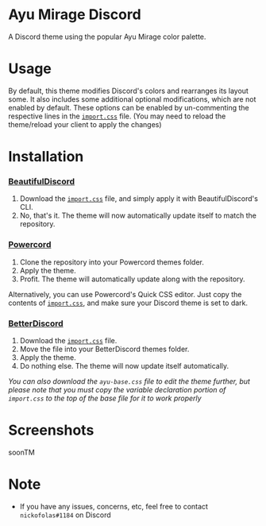 # Ayu Mirage Discord

A Discord theme using the popular Ayu Mirage color palette.

# Usage

By default, this theme modifies Discord's colors and rearranges its layout some. It also includes some additional optional modifications, which are not enabled by default. These options can be enabled by un-commenting the respective lines in the [`import.css`](https://github.com/nickofolas/ayu-mirage-discord/blob/master/import.css) file. (You may need to reload the theme/reload your client to apply the changes)

# Installation

### [BeautifulDiscord](https://github.com/leovoel/BeautifulDiscord)

1. Download the [`import.css`](https://github.com/nickofolas/ayu-mirage-discord/blob/master/import.css) file, and simply apply it with BeautifulDiscord's CLI.
2. No, that's it. The theme will now automatically update itself to match the repository.

### [Powercord](https://powercord.dev/)

1. Clone the repository into your Powercord themes folder.
2. Apply the theme.
3. Profit. The theme will automatically update along with the repository.

Alternatively, you can use Powercord's Quick CSS editor. Just copy the contents of [`import.css`](https://github.com/nickofolas/ayu-mirage-discord/blob/master/import.css), and make sure your Discord theme is set to dark.

### [BetterDiscord](https://github.com/rauenzi/BetterDiscordApp)

1. Download the [`import.css`](https://github.com/nickofolas/ayu-mirage-discord/blob/master/import.css) file.
2. Move the file into your BetterDiscord themes folder.
3. Apply the theme.
4. Do nothing else. The theme will now update itself automatically.

*You can also download the `ayu-base.css` file to edit the theme further, but please note that you must copy the variable declaration portion of `import.css` to the top of the base file for it to work properly*

# Screenshots

soonTM

# Note
- If you have any issues, concerns, etc, feel free to contact `nickofolas#1184` on Discord